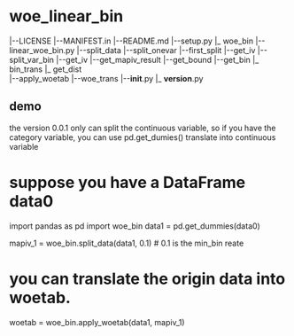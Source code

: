 # woe_linear_bin
|--LICENSE
|--MANIFEST.in
|--README.md
|--setup.py
|_ woe_bin
   |--linear_woe_bin.py
      |--split_data
         |--split_onevar
            |--first_split
               |--get_iv
            |--split_var_bin
               |--get_iv
            |--get_mapiv_result
               |--get_bound
               |--get_bin
                  |_ bin_trans
               |_ get_dist              
      |--apply_woetab
         |--woe_trans
    |--__init__.py
    |_ __version__.py


## demo 
the version 0.0.1 only can split the continuous variable, so if you have the category variable, 
you can use pd.get_dumies() translate into  continuous variable

# suppose you have a DataFrame data0

import pandas as pd
import woe_bin
data1 = pd.get_dummies(data0)

mapiv_1 = woe_bin.split_data(data1, 0.1) # 0.1 is the min_bin reate

# you can translate the origin data into woetab.

woetab = woe_bin.apply_woetab(data1, mapiv_1)
